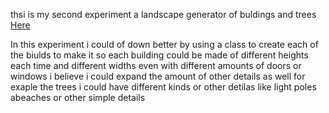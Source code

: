 thsi is my second experiment 
a landscape generator of buldings and trees
[Here](/buildings/index.html)

In this experiment i could of down better by using a class to create each of the biulds to make it so each building could be made of different heights each time and different widths even with different amounts of doors or windows 
i believe i could expand the amount of other details as well for exaple the trees i could have different kinds or other detilas like light poles abeaches or other simple details 
